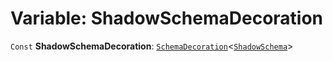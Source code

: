 # Variable: ShadowSchemaDecoration

`Const` **ShadowSchemaDecoration**: [`SchemaDecoration`](/en/auto-docs/free-layout-editor/interfaces/SchemaDecoration-1.md)<[`ShadowSchema`](/en/auto-docs/free-layout-editor/interfaces/ShadowSchema.md)>
